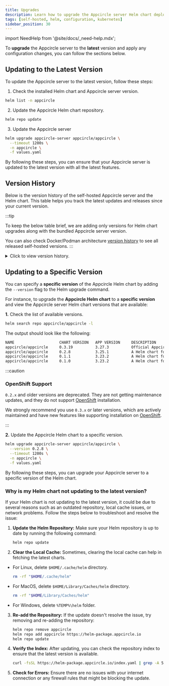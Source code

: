 ```yaml
---
title: Upgrades
description: Learn how to upgrade the Appcircle server Helm chart deployment
tags: [self-hosted, helm, configuration, kubernetes]
sidebar_position: 30
---
```


import NeedHelp from '@site/docs/\_need-help.mdx';

To **upgrade** the Appcircle server to the **latest** version and apply any configuration changes, you can follow the sections below.

## Updating to the Latest Version

To update the Appcircle server to the latest version, follow these steps:

1. Check the installed Helm chart and Appcircle server version.

```bash
helm list -n appcircle
```

2. Update the Appcircle Helm chart repository.

```bash
helm repo update
```

3. Update the Appcircle server

```bash
helm upgrade appcircle-server appcircle/appcircle \
  --timeout 1200s \
  -n appcircle \
  -f values.yaml
```

By following these steps, you can ensure that your Appcircle server is updated to the latest version with all the latest features.

## Version History

Below is the version history of the self-hosted Appcircle server and the Helm chart. This table helps you track the latest updates and releases since your current version.

:::tip

To keep the below table brief, we are adding only versions for Helm chart upgrades along with the bundled Appcircle server version.

You can also check Docker/Podman architecture [version history](https://docs.appcircle.io/self-hosted-appcircle/install-server/linux-package/update#version-history) to see all released self-hosted versions.
:::

<details>
    <summary>Click to view version history.</summary>

        Since the cloud and self-hosted versions are released asynchronously, the release dates listed in the table may differ from those on the **[Release Notes](https://docs.appcircle.io/release-notes)** page.

        | Appcircle Server Version | Helm Chart Version | Release Date |
        | ------------------------ | ------------------ | ------------ |
        | 3.27.3                   | 0.3.19             | 28/05/2025   |
        | 3.25.1                   | 0.2.8              | 05/02/2025   |
        | 3.23.2                   | 0.1.1              | 23/12/2024   |
        | 3.23.2                   | 0.1.0              | 20/12/2024   |

</details>

## Updating to a Specific Version

You can specify a **specific version** of the Appcircle Helm chart by adding the `--version` flag to the Helm upgrade command.

For instance, to upgrade the **Appcircle Helm chart** to a **specific version** and view the Appcircle server Helm chart versions that are available:

**1.** Check the list of available versions.

```bash
helm search repo appcircle/appcircle -l
```

The output should look like the following:

```txt
NAME                    CHART VERSION   APP VERSION     DESCRIPTION
appcircle/appcircle     0.3.19          3.27.3          Official Appcircle Chart | Enterprise-Grade Ful...
appcircle/appcircle     0.2.8           3.25.1          A Helm chart for Kubernetes                       
appcircle/appcircle     0.1.1           3.23.2          A Helm chart for Kubernetes                       
appcircle/appcircle     0.1.0           3.23.2          A Helm chart for Kubernetes
```

:::caution

### OpenShift Support

`0.2.x` and older versions are deprecated. They are not getting maintenance updates, and they do not support [OpenShift](/self-hosted-appcircle/install-server/helm-chart/installation/openshift) installation.

We strongly recommend you use `0.3.x` or later versions, which are actively maintained and have new features like supporting installation on [OpenShift](/self-hosted-appcircle/install-server/helm-chart/installation/openshift).

:::

**2.** Update the Appcircle Helm chart to a specific version.

```bash
helm upgrade appcircle-server appcircle/appcircle \
  --version 0.2.8 \
  --timeout 1200s \
  -n appcircle \
  -f values.yaml
```

By following these steps, you can upgrade your Appcircle server to a specific version of the Helm chart.

### Why is my Helm chart not updating to the latest version?

If your Helm chart is not updating to the latest version, it could be due to several reasons such as an outdated repository, local cache issues, or network problems. Follow the steps below to troubleshoot and resolve the issue:

1. **Update the Helm Repository:** Make sure your Helm repository is up to date by running the following command:

   ```sh
   helm repo update
   ```

2. **Clear the Local Cache:** Sometimes, clearing the local cache can help in fetching the latest charts.

- For Linux, delete `$HOME/.cache/helm` directory.
  ```sh
  rm -rf "$HOME/.cache/helm"
  ```
- For MacOS, delete `$HOME/Library/Caches/helm` directory.
  ```sh
  rm -rf "$HOME/Library/Caches/helm"
  ```
- For Windows, delete `%TEMP%\helm` folder.

3. **Re-add the Repository:** If the update doesn't resolve the issue, try removing and re-adding the repository:

   ```sh
   helm repo remove appcircle
   helm repo add appcircle https://helm-package.appcircle.io
   helm repo update
   ```

4. **Verify the Index:** After updating, you can check the repository index to ensure that the latest version is available.

   ```sh
   curl -fsSL https://helm-package.appcircle.io/index.yaml | grep -A 5 'appcircle'
   ```

5. **Check for Errors:** Ensure there are no issues with your internet connection or any firewall rules that might be blocking the update.

<NeedHelp />
